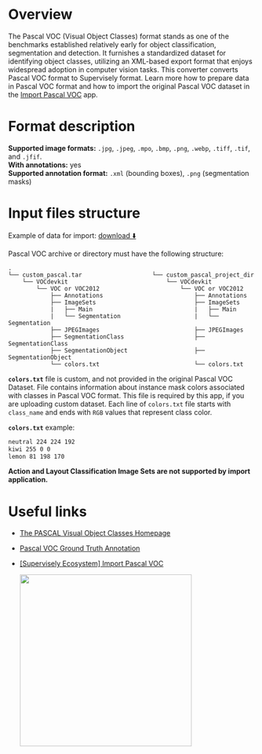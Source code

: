 <!-- <h1 align="left" style="border-bottom: 0"> <img align="left" src="./images/pascal_logo.png" width="80" style="padding-right: 20px;">Pascal VOC Format</h1>

<br> -->

# Overview

The Pascal VOC (Visual Object Classes) format stands as one of the benchmarks established relatively early for object classification, segmentation and detection. It furnishes a standardized dataset for identifying object classes, utilizing an XML-based export format that enjoys widespread adoption in computer vision tasks.
This converter converts Pascal VOC format to Supervisely format. Learn more how to prepare data in Pascal VOC format and how to import the original Pascal VOC dataset in the [Import Pascal VOC](https://ecosystem.supervisely.com/apps/import-pascal-voc) app.

# Format description

**Supported image formats:** `.jpg`, `.jpeg`, `.mpo`, `.bmp`, `.png`, `.webp`, `.tiff`, `.tif`, and `.jfif`.<br>
**With annotations:** yes<br>
**Supported annotation format:** `.xml` (bounding boxes), `.png` (segmentation masks)<br>

# Input files structure

Example of data for import: [download ⬇️](https://github.com/supervisely-ecosystem/import-pascal-voc/files/12600118/sample_project.zip)

Pascal VOC archive or directory must have the following structure:

```
.
└── custom_pascal.tar                    └── custom_pascal_project_dir
    └── VOCdevkit                            └── VOCdevkit
        └── VOC or VOC2012                       └── VOC or VOC2012
            ├── Annotations                          ├── Annotations
            ├── ImageSets                            ├── ImageSets
            |   ├── Main                             |   ├── Main
            |   └── Segmentation                     |   └── Segmentation
            ├── JPEGImages                           ├── JPEGImages
            ├── SegmentationClass                    ├── SegmentationClass
            ├── SegmentationObject                   ├── SegmentationObject
            └── colors.txt                           └── colors.txt
```

**`colors.txt`** file is custom, and not provided in the original Pascal VOC Dataset. File contains information about instance mask colors associated with classes in Pascal VOC format. This file is required by this app, if you are uploading custom dataset. Each line of `colors.txt` file starts with `class_name` and ends with `RGB` values that represent class color.

**`colors.txt`** example:

```txt
neutral 224 224 192
kiwi 255 0 0
lemon 81 198 170
```

**Action and Layout Classification Image Sets are not supported by import application.**

# Useful links

- [The PASCAL Visual Object Classes Homepage](http://host.robots.ox.ac.uk/pascal/VOC/)
- [Pascal VOC Ground Truth Annotation](http://host.robots.ox.ac.uk/pascal/VOC/voc2012/htmldoc/devkit_doc.html#SECTION00035000000000000000)
- [[Supervisely Ecosystem] Import Pascal VOC](https://ecosystem.supervisely.com/apps/import-pascal-voc)

    <img data-key="sly-module-link" data-module-slug="supervisely-ecosystem/import-pascal-voc" src="https://github.com/supervisely-ecosystem/import-pascal-voc/assets/57998637/147d2ad4-327e-462a-b5b5-bc0887ac3c19" width="350px" style='padding-bottom: 10px'/>
